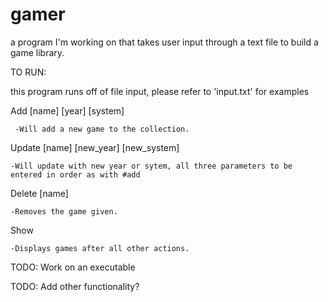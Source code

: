 gamer
========
a program I'm working on that takes user input through a text file to build a game library.

TO RUN:

this program runs off of file input, please refer to 'input.txt' for examples
  
  Add [name] [year] [system]  
   
     -Will add a new game to the collection.

  Update [name] [new_year] [new_system] 

    -Will update with new year or sytem, all three parameters to be entered in order as with #add

  Delete [name] 

    -Removes the game given.

  Show

    -Displays games after all other actions.



TODO: Work on an executable

TODO: Add other functionality?
